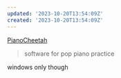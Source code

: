 ```yaml
---
updated: '2023-10-20T13:54:09Z'
created: '2023-10-20T13:54:09Z'
---
```

[PianoCheetah](https://pianocheetah.app/)

> software for pop piano practice

windows only though